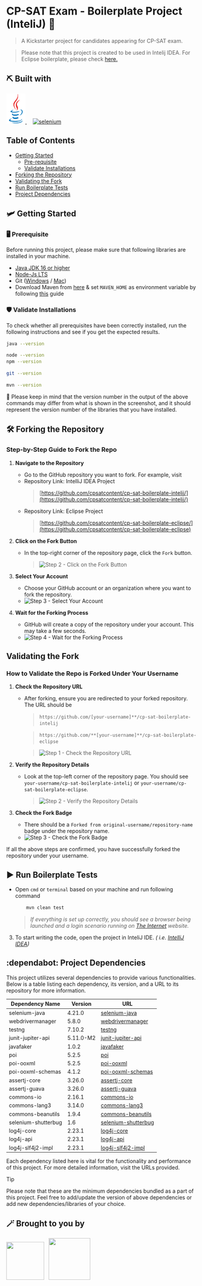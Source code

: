# CP-SAT Exam - Boilerplate Project (InteliJ) :rocket:

> A Kickstarter project for candidates appearing for CP-SAT exam.

> Please note that this project is created to be used in Intelij IDEA. For Eclipse boilerplate, please
> check <a href="https://github.com/cpsatcontent/cp-sat-boilerplate-eclipse" target="_blank">here.</a>

## ⛏️ Built with

<a href="https://www.java.com" target="_blank"> <img src="https://raw.githubusercontent.com/devicons/devicon/master/icons/java/java-original.svg" alt="java" width="50" height="80"> </a>
&nbsp;&nbsp;&nbsp;
<a href="https://www.selenium.dev" target="_blank"> <img src="https://upload.wikimedia.org/wikipedia/commons/9/9f/Selenium_logo.svg" alt="selenium" width="180" height="80"> </a>

## Table of Contents

- [Getting Started](#small_airplane-getting-started)
    - [Pre-requisite](#desktop_computer-prerequisite)
    - [Validate Installations](#shield-validate-installations)
- [Forking the Repository](#hammer_and_wrench-forking-the-repository)
- [Validating the Fork](#validating-the-fork)
- [Run Boilerplate Tests](#arrow_forward-run-boilerplate-tests)
- [Project Dependencies](#dependabot-project-dependencies)

## :small_airplane: Getting Started

### :desktop_computer: Prerequisite

Before running this project, please make sure that following libraries are installed in your machine.

- [Java JDK 16 or higher](https://www.oracle.com/in/java/technologies/downloads/)
- [Node-Js LTS](https://nodejs.org/en)
- Git ([Windows](https://gitforwindows.org/) / [Mac](https://git-scm.com/download/mac))
- Download Maven from [here](https://maven.apache.org/download.cgi) & set `MAVEN_HOME` as environment variable by
  following [this](https://www.qamadness.com/knowledge-base/how-to-install-maven-and-configure-environment-variables/)
  guide

### :shield: Validate Installations

To check whether all prerequisites have been correctly installed, run the following instructions and see if you get the
expected results.

```bash
java --version
```

```bash
node --version
npm --version
```

```bash
git --version
```

```bash
mvn --version
```

:memo: Please keep in mind that the version number in the output of the above commands may differ from what is shown in
the screenshot, and it should represent the version number of the libraries that you have installed.

## :hammer_and_wrench: Forking the Repository

### Step-by-Step Guide to Fork the Repo

1. **Navigate to the Repository**
    - Go to the GitHub repository you want to fork. For example, visit
    - Repository Link: IntelliJ IDEA Project
      > [https://github.com/cpsatcontent/cp-sat-boilerplate-intelij/](https://github.com/cpsatcontent/cp-sat-boilerplate-intelij/)
    - Repository Link: Eclipse Project
      > [https://github.com/cpsatcontent/cp-sat-boilerplate-eclipse/](https://github.com/cpsatcontent/cp-sat-boilerplate-eclipse)
2. **Click on the Fork Button**
    - In the top-right corner of the repository page, click the `Fork` button.
      > ![Step 2 - Click on the Fork Button](https://i.ibb.co/X557D94/intelij-repo-fork.png)

3. **Select Your Account**
    - Choose your GitHub account or an organization where you want to fork the repository.
    - ![Step 3 - Select Your Account](path/to/screenshot3.png)

4. **Wait for the Forking Process**
    - GitHub will create a copy of the repository under your account. This may take a few seconds.
    - ![Step 4 - Wait for the Forking Process](path/to/screenshot4.png)

## Validating the Fork

### How to Validate the Repo is Forked Under Your Username

1. **Check the Repository URL**
    - After forking, ensure you are redirected to your forked repository. The URL should be
      > `https://github.com/[your-username]**/cp-sat-boilerplate-intelij`

      > `https://github.com/**[your-username]**/cp-sat-boilerplate-eclipse`

      > ![Step 1 - Check the Repository URL](path/to/screenshot5.png)

2. **Verify the Repository Details**
    - Look at the top-left corner of the repository page. You should see `your-username/cp-sat-boilerplate-intelij`
      or `your-username/cp-sat-boilerplate-eclipse`.
      > ![Step 2 - Verify the Repository Details](path/to/screenshot6.png)

3. **Check the Fork Badge**
    - There should be a `Forked from original-username/repository-name` badge under the repository name.
    - ![Step 3 - Check the Fork Badge](path/to/screenshot7.png)

If all the above steps are confirmed, you have successfully forked the repository under your username.

## :arrow_forward: Run Boilerplate Tests

- Open `cmd` or `terminal` based on your machine and run following command
    
  ```bash
      mvn clean test
    ``` 
   > _If everything is set up correctly, you should see a browser being launched and a login scenario running
   on [The Internet](https://the-internet.herokuapp.com/) website._

3. To start writing the code, open the project in InteliJ IDE. _(
   i.e. [IntelliJ IDEA](https://www.jetbrains.com/idea/download/))_

## :dependabot: Project Dependencies

This project utilizes several dependencies to provide various functionalities. Below is a table listing each dependency,
its version, and a URL to its repository for more information.

| Dependency Name     | Version   | URL                                                                                                |
|---------------------|-----------|----------------------------------------------------------------------------------------------------|
| selenium-java       | 4.21.0    | [selenium-java](https://mvnrepository.com/artifact/org.seleniumhq.selenium/selenium-java)          |
| webdrivermanager    | 5.8.0     | [webdrivermanager](https://mvnrepository.com/artifact/io.github.bonigarcia/webdrivermanager)       |
| testng              | 7.10.2    | [testng](https://mvnrepository.com/artifact/org.testng/testng)                                     |
| junit-jupiter-api   | 5.11.0-M2 | [junit-jupiter-api](https://mvnrepository.com/artifact/org.junit.jupiter/junit-jupiter-api)        |
| javafaker           | 1.0.2     | [javafaker](https://mvnrepository.com/artifact/com.github.javafaker/javafaker)                     |
| poi                 | 5.2.5     | [poi](https://mvnrepository.com/artifact/org.apache.poi/poi)                                       |
| poi-ooxml           | 5.2.5     | [poi-ooxml](https://mvnrepository.com/artifact/org.apache.poi/poi-ooxml)                           |
| poi-ooxml-schemas   | 4.1.2     | [poi-ooxml-schemas](https://mvnrepository.com/artifact/org.apache.poi/poi-ooxml-schemas)           |
| assertj-core        | 3.26.0    | [assertj-core](https://mvnrepository.com/artifact/org.assertj/assertj-core)                        |
| assertj-guava       | 3.26.0    | [assertj-guava](https://mvnrepository.com/artifact/org.assertj/assertj-guava)                      |
| commons-io          | 2.16.1    | [commons-io](https://mvnrepository.com/artifact/commons-io/commons-io)                             |
| commons-lang3       | 3.14.0    | [commons-lang3](https://mvnrepository.com/artifact/org.apache.commons/commons-lang3)               |
| commons-beanutils   | 1.9.4     | [commons-beanutils](https://mvnrepository.com/artifact/commons-beanutils/commons-beanutils)        |
| selenium-shutterbug | 1.6       | [selenium-shutterbug](https://mvnrepository.com/artifact/com.assertthat/selenium-shutterbug)       |
| log4j-core          | 2.23.1    | [log4j-core](https://mvnrepository.com/artifact/org.apache.logging.log4j/log4j-core)               |
| log4j-api           | 2.23.1    | [log4j-api](https://mvnrepository.com/artifact/org.apache.logging.log4j/log4j-api)                 |
| log4j-slf4j2-impl   | 2.23.1    | [log4j-slf4j2-impl](https://mvnrepository.com/artifact/org.apache.logging.log4j/log4j-slf4j2-impl) |

Each dependency listed here is vital for the functionality and performance of this project. For more detailed
information, visit the URLs provided.


> [!TIP]
> Please note that these are the minimum dependencies bundled as a part of this project. Feel free to add/update the
version of above dependencies or add new dependencies/libraries of your choice.

## :magic_wand: Brought to you by

<a href="https://cpsat.agiletestingalliance.org/" target="_blank"><img src="https://cpsat.agiletestingalliance.org/wp-content/uploads/2019/06/abt-logo-unsmushed.png" width="100" height="100"></a>
&nbsp;
<a href="https://www.agiletestingalliance.org/" target="_blank"><img src="https://www.agiletestingalliance.org/wp-content/uploads/2021/02/ATA-logo.png" width="110" height="110"></a>
